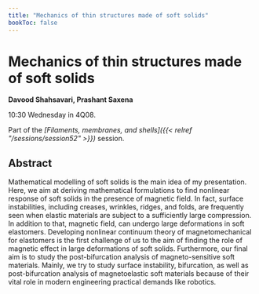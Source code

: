 ```yaml
---
title: "Mechanics of thin structures made of soft solids"
bookToc: false
---
```


# Mechanics of thin structures made of soft solids

**Davood Shahsavari, Prashant Saxena**

10:30 Wednesday in 4Q08.

Part of the *[Filaments, membranes, and shells]({{< relref "/sessions/session52" >}})* session.

## Abstract

Mathematical modelling of soft solids is the main idea of my presentation. Here, we aim at deriving mathematical formulations to find nonlinear response of soft solids in the presence of magnetic field. In fact, surface instabilities, including creases, wrinkles, ridges, and folds, are frequently seen when elastic materials are subject to a sufficiently large compression. In addition to that, magnetic field, can undergo large deformations in soft elastomers. Developing nonlinear continuum theory of magnetomechanical for elastomers is the first challenge of us to the aim of finding the role of magnetic effect in large deformations of soft solids. Furthermore, our final aim is to study the post-bifurcation analysis of magneto-sensitive soft materials. Mainly, we try to study surface instability, bifurcation, as well as post-bifurcation analysis of magnetoelastic soft materials because of their vital role in modern engineering practical demands like robotics.


